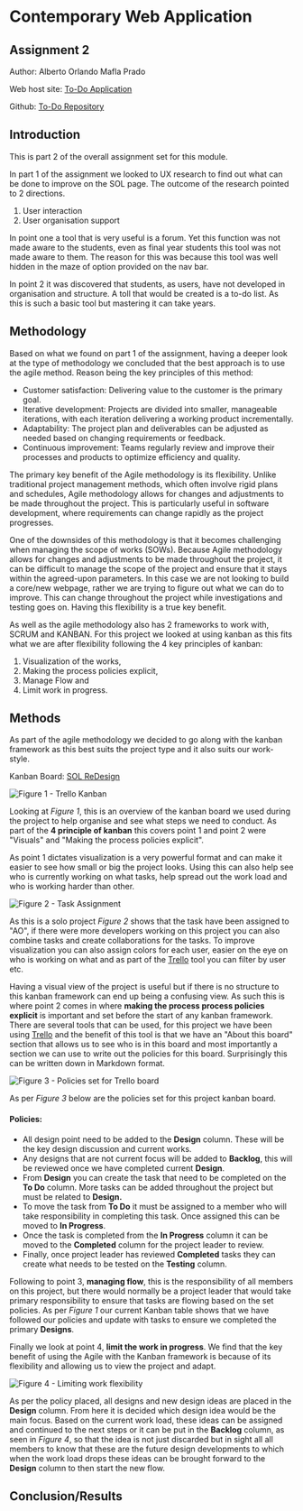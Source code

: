 # Contemporary Web Application
## Assignment 2

Author: Alberto Orlando Mafla Prado

Web host site: [To-Do Application](https://todolist-crud-bbd52.web.app/)

Github: [To-Do Repository](https://github.com/A0M0305/todolist_app.git)

## Introduction

This is part 2 of the overall assignment set for this module.

In part 1 of the assignment we looked to UX research to find out what can be done to improve on the SOL page. The outcome of the research pointed to 2 directions.

1. User interaction
2. User organisation support

In point one a tool that is very useful is a forum. Yet this function was not made aware to the students, even as final year students this tool was not made aware to them. The reason for this was because this tool was well hidden in the maze of option provided on the nav bar.

In point 2 it was discovered that students, as users, have not developed in organisation and structure. A toll that would be created is a to-do list. As this is such a basic tool but mastering it can take years.

## Methodology

Based on what we found on part 1 of the assignment, having a deeper look at the type of methodology we concluded that the best approach is to use the agile method. Reason being the key principles of this method:
* Customer satisfaction: Delivering value to the customer is the primary goal.
* Iterative development: Projects are divided into smaller, manageable iterations, with each iteration delivering a working product incrementally.
* Adaptability: The project plan and deliverables can be adjusted as needed based on changing requirements or feedback.
* Continuous improvement: Teams regularly review and improve their processes and products to optimize efficiency and quality.

The primary key benefit of the Agile methodology is its flexibility. Unlike traditional project management methods, which often involve rigid plans and schedules, Agile methodology allows for changes and adjustments to be made throughout the project. This is particularly useful in software development, where requirements can change rapidly as the project progresses.

One of the downsides of this methodology is that it becomes challenging when managing the scope of works (SOWs). Because Agile methodology allows for changes and adjustments to be made throughout the project, it can be difficult to manage the scope of the project and ensure that it stays within the agreed-upon parameters. In this case we are not looking to build a core/new webpage, rather we are trying to figure out what we can do to improve. This can change throughout the project while investigations and testing goes on. Having this flexibility is a true key benefit.

As well as the agile methodology also has 2 frameworks to work with, SCRUM and KANBAN. For this project we looked at using kanban as this fits what we are after flexibility following the 4 key principles of kanban:
1. Visualization of the works,
2. Making the process policies explicit,
3. Manage Flow and
4. Limit work in progress.

## Methods

As part of the agile methodology we decided to go along with the kanban framework as this best suits the project type and it also suits our work-style.

Kanban Board: [SOL ReDesign](https://trello.com/invite/b/oYmTzJ80/ATTIcfb2e444d412106a21cde43b77f680e696962331/sol-redesign)

![](/src/md/KanbanBoard.png "Figure 1 - Trello Kanban")

Looking at _Figure 1_, this is an overview of the kanban board we used during the project to help organise and see what steps we need to conduct. As part of the __4 principle of kanban__ this covers point 1 and point 2 were "Visuals" and "Making the process policies explicit".

As point 1 dictates visualization is a very powerful format and can make it easier to see how small or big the project looks. Using this can also help see who is currently working on what tasks, help spread out the work load and who is working harder than other.

![](/src/md/VisualizationExample.png "Figure 2 - Task Assignment")

As this is a solo project _Figure 2_ shows that the task have been assigned to "AO", if there were more developers working on this project you can also combine tasks and create collaborations for the tasks. To improve visualization you can also assign colors for each user, easier on the eye on who is working on what and as part of the [Trello](trello.com) tool you can filter by user etc.

Having a visual view of the project is useful but if there is no structure to this kanban framework can end up being a confusing view. As such this is where point 2 comes in where __making the process process policies explicit__ is important and set before the start of any kanban framework. There are several tools that can be used, for this project we have been using [Trello](trello.com) and the benefit of this tool is that we have an "About this board" section that allows us to see who is in this board and most importantly a section we can use to write out the policies for this board. Surprisingly this can be written down in Markdown format.

![](src/md/BoardPolicies.png "Figure 3 - Policies set for Trello board")

As per _Figure 3_ below are the policies set for this project kanban board.

#### Policies:

- All design point need to be added to the **Design** column. These  will be the key design discussion and current works.
- Any designs that are not current focus will be added to **Backlog**, this will be reviewed once we have completed current **Design**.
- From **Design** you can create the task that need to be completed on the **To Do** column. More tasks can be added throughout the project but must be related to **Design.**
- To move the task from **To Do** it must be assigned to a member who will take responsibility in completing this task. Once assigned this can be moved to **In Progress**.
- Once the task is completed from the **In Progress** column it can be moved to the **Completed** column for the project leader to review.
- Finally, once project leader has reviewed **Completed** tasks they can create what needs to be tested on the **Testing** column.

Following to point 3, __managing flow__, this is the responsibility of all members on this project,  but there would normally be a project leader that would take primary responsibility to ensure that tasks are flowing based on the set policies. As per _Figure 1_ our current Kanban table shows that we have followed our policies and update with tasks to ensure we completed the primary __Designs__.

Finally we look at point 4, __limit the work in progress__. We find that the key benefit of using the Agile with the Kanban framework is because of its flexibility and allowing us to view the project and adapt.

![](src/md/LimitWorks.png "Figure 4 - Limiting work flexibility")

As per the policy placed, all designs and new design ideas are placed in the __Design__ column. From here it is decided which design idea would be the main focus. Based on the current work load, these ideas can be assigned and continued to the next steps or it can be put in the __Backlog__ column, as seen in _Figure 4_, so that the idea is not just discarded but in sight all all members to know that these are the future design developments to which when the work load drops these ideas can be brought forward to the __Design__ column to then start the new flow.


## Conclusion/Results

